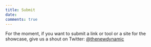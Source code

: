 ```yaml
---
title: Submit
date:
comments: true
---
```

For the moment, if you want to submit a link or tool or a site for the showcase, give us a shout on Twitter: [@thenewdynamic](https://twitter.com/thenewdynamic)